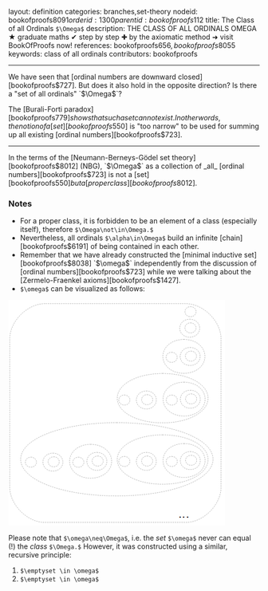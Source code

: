 layout: definition
categories: branches,set-theory
nodeid: bookofproofs$8091
orderid: 1300
parentid: bookofproofs$112
title: The Class of all Ordinals `$\Omega$`
description: THE CLASS OF ALL ORDINALS OMEGA ★ graduate maths ✔ step by step ✚ by the axiomatic method ➜ visit BookOfProofs now!
references: bookofproofs$656,bookofproofs$8055
keywords: class of all ordinals
contributors: bookofproofs

---
We have seen that [ordinal numbers are downward closed][bookofproofs$727]. But does it also hold in the opposite direction? Is there a "set of all ordinals" `$\Omega$`?

The [Burali-Forti paradox][bookofproofs$779] shows that such a set cannot exist. In other words, the notion of a [set][bookofproofs$550] is "too narrow" 
to be used for summing up all existing [ordinal numbers][bookofproofs$723].

---

In the terms of the [Neumann-Berneys-Gödel set theory][bookofproofs$8012] (NBG), `$\Omega$` as a collection of _all_ [ordinal numbers][bookofproofs$723] is not a [set][bookofproofs$550] but a [proper class][bookofproofs$8012].

### Notes

* For a proper class, it is forbidden to be an element of a class (especially itself), therefore `$\Omega\not\in\Omega.$`
* Nevertheless, all ordinals `$\alpha\in\Omega$` build an infinite [chain][bookofproofs$6191] of being contained in each other. 
* Remember that we have already constructed the [minimal inductive set][bookofproofs$8038] `$\omega$` independently from the discussion of [ordinal numbers][bookofproofs$723] while we were talking about the [Zermelo-Fraenkel axioms][bookofproofs$1427].
* `$\omega$` can be visualized as follows:


![inductiveset](https://github.com/bookofproofs/bookofproofs.github.io/blob/main/_sources/_assets/images/examples/inductiveset.png?raw=true)


Please note that `$\omega\neq\Omega$`, i.e. the _set_ `$\omega$` never can equal (!) the _class_ `$\Omega.$` However, it was constructed using a similar, recursive principle:

1. `$\emptyset \in \omega$`
1. `$\emptyset \in \omega$`
